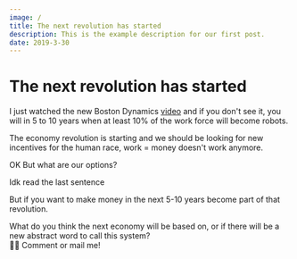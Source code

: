 ```yaml
---
image: /
title: The next revolution has started
description: This is the example description for our first post.
date: 2019-3-30
---
```


# The next revolution has started

I just watched the new Boston Dynamics [video](https://www.youtube.com/watch?v=5iV_hB08Uns) and if you don't see it, you will in 5 to 10 years when at least 10% of the work force will become robots.

The economy revolution is starting and we should be looking for new incentives for the human race, work = money doesn't work anymore.

OK But what are our options?

Idk read the last sentence

But if you want to make money in the next 5-10 years become part of that revolution.

What do you think the next economy will be based on, or if there will be a new abstract word to call this system?  
🤷‍♂️ Comment or mail me!
